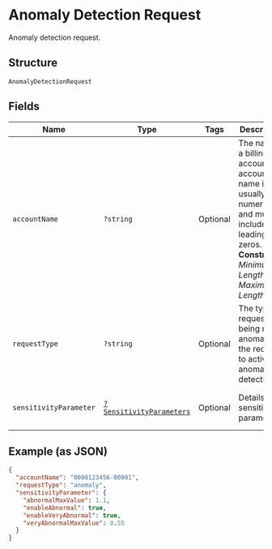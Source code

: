 
# Anomaly Detection Request

Anomaly detection request.

## Structure

`AnomalyDetectionRequest`

## Fields

| Name | Type | Tags | Description | Getter | Setter |
|  --- | --- | --- | --- | --- | --- |
| `accountName` | `?string` | Optional | The name of a billing account. An account name is usually numeric, and must include any leading zeros.<br>**Constraints**: *Minimum Length*: `3`, *Maximum Length*: `32` | getAccountName(): ?string | setAccountName(?string accountName): void |
| `requestType` | `?string` | Optional | The type of request being made. anomaly is the request to activate anomaly detection. | getRequestType(): ?string | setRequestType(?string requestType): void |
| `sensitivityParameter` | [`?SensitivityParameters`](../../doc/models/sensitivity-parameters.md) | Optional | Details for sensitivity parameters. | getSensitivityParameter(): ?SensitivityParameters | setSensitivityParameter(?SensitivityParameters sensitivityParameter): void |

## Example (as JSON)

```json
{
  "accountName": "0000123456-00001",
  "requestType": "anomaly",
  "sensitivityParameter": {
    "abnormalMaxValue": 1.1,
    "enableAbnormal": true,
    "enableVeryAbnormal": true,
    "veryAbnormalMaxValue": 0.55
  }
}
```

